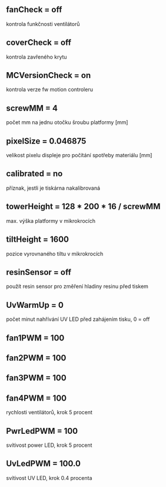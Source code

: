 ## fanCheck = off
kontrola funkčnosti ventilátorů

## coverCheck = off
kontrola zavřeného krytu

## MCVersionCheck = on
kontrola verze fw motion controleru

## screwMM = 4
počet mm na jednu otočku šroubu platformy [mm]

## pixelSize = 0.046875
velikost pixelu displeje pro počítání spotřeby materiálu [mm]

## calibrated = no
příznak, jestli je tiskárna nakalibrovaná

## towerHeight = 128 * 200 * 16 / screwMM
max. výška platformy v mikrokrocích

## tiltHeight = 1600
pozice vyrovnaného tiltu v mikrokrocích

## resinSensor = off
použít resin sensor pro změření hladiny resinu před tiskem

## UvWarmUp = 0
počet minut nahřívání UV LED před zahájením tisku, 0 = off

## fan1PWM = 100
## fan2PWM = 100
## fan3PWM = 100
## fan4PWM = 100
rychlosti ventilátorů, krok 5 procent

## PwrLedPWM = 100
svítivost power LED, krok 5 procent

## UvLedPWM = 100.0
svítivost UV LED, krok 0.4 procenta
